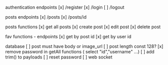 authentication endpoints
[x] /register
[x] /login
[ ] /logout

posts endpoints
[x] /posts
[x] /posts/id

posts functions
[x] get all posts
[x] create post
[x] edit post
[x] delete post

fav functions - endpoints
[x] get by post id
[x] get by user id

database
[ ] post must have body or image_url
[ ] post length const 128?
[x] remove password in getAll functions ( select "id","username" ...)
[ ] add trim() to payloads
[ ] reset password
[ ] web socket
